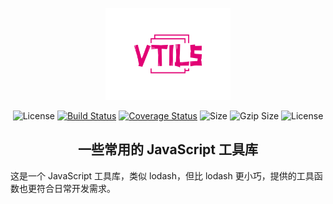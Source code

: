 <p align="center"><img width="200" src="./logo.svg" alt="logo"></p>

<p align="center"><img src="https://badgen.net/npm/v/vtils" alt="License"> <a href="https://travis-ci.org/fjc0k/vtils"><img src="https://travis-ci.org/fjc0k/vtils.svg?branch=master" alt="Build Status"></a> <a href="https://codecov.io/gh/fjc0k/vtils"><img src="https://codecov.io/gh/fjc0k/vtils/branch/master/graph/badge.svg" alt="Coverage Status"></a> <img src="https://badgen.net/badgesize/normal/https://unpkg.com/vtils/lib/vtils.min.js" alt="Size"> <img src="https://badgen.net/badgesize/gzip/https://unpkg.com/vtils/lib/vtils.min.js" alt="Gzip Size"> <img src="https://badgen.net/github/license/fjc0k/vtils" alt="License"></p>

<h2 align="center">一些常用的 JavaScript 工具库</h2>

这是一个 JavaScript 工具库，类似 lodash，但比 lodash 更小巧，提供的工具函数也更符合日常开发需求。

